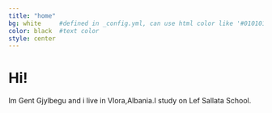 ```yaml
---
title: "home"
bg: white     #defined in _config.yml, can use html color like '#010101'
color: black  #text color
style: center
---
```


# Hi! 
Im Gent Gjylbegu and  i live in Vlora,Albania.I study on Lef Sallata School.
